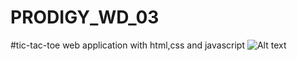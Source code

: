 # PRODIGY_WD_03
#tic-tac-toe web application with html,css and javascript
![Alt text](PRODIGY_WD_03/blob/main/sample.png)
